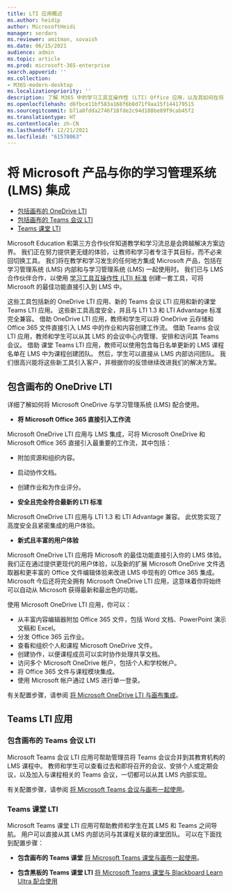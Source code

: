 ```yaml
---
title: LTI 应用概述
ms.author: heidip
author: MicrosoftHeidi
manager: serdars
ms.reviewer: amitman, sovaish
ms.date: 06/15/2021
audience: admin
ms.topic: article
ms.prod: microsoft-365-enterprise
search.appverid: ''
ms.collection:
- M365-modern-desktop
ms.localizationpriority: ''
description: 了解 M365 中的学习工具互操作性 (LTI) Office 应用，以及其如何在将 Office 应用集成到学习管理系统 (LMS) 中时帮助教师。
ms.openlocfilehash: d6fbce11bf583a168f6b0d71f9aa15f144179515
ms.sourcegitcommit: b71a8fdda2746f18fde2c94d188be89f9cab45f2
ms.translationtype: HT
ms.contentlocale: zh-CN
ms.lasthandoff: 12/21/2021
ms.locfileid: "61578063"
---
```

# <a name="integrating-microsoft-products-with-your-learning-management-system-lms"></a>将 Microsoft 产品与你的学习管理系统 (LMS) 集成

- [包括画布的 OneDrive LTI](#onedrive-lti-with-canvas)
- [包括画布的 Teams 会议 LTI](#teams-meetings-lti-with-canvas)
- [Teams 课堂 LTI](#teams-classes-lti)

Microsoft Education 和第三方合作伙伴知道教学和学习流总是会跨越解决方案边界。 我们正在努力提供更无缝的体验，让教师和学习者专注于其目标，而不必来回切换工具。 我们将在教学和学习发生的任何地方集成 Microsoft 产品，包括在学习管理系统 (LMS) 内部和与学习管理系统 (LMS) 一起使用时。 我们已与 LMS 合作伙伴合作，以使用 [学习工具互操作性 (LTI) 标准](https://www.imsglobal.org/activity/learning-tools-interoperability) 创建一套工具，可将 Microsoft 的最佳功能直接引入到 LMS 中。

这些工具包括新的 OneDrive LTI 应用、新的 Teams 会议 LTI 应用和新的课堂 Teams LTI 应用。 这些新工具高度安全，并且与 LTI 1.3 和 LTI Advantage 标准完全兼容。 借助 OneDrive LTI 应用，教师和学生可以将 OneDrive 云存储和 Office 365 文件直接引入 LMS 中的作业和内容创建工作流。 借助 Teams 会议 LTI 应用，教师和学生可以从其 LMS 的会议中心内管理、安排和访问其 Teams 会议。 借助 课堂 Teams LTI 应用，教师可以使用包含每日名单更新的 LMS 课程名单在 LMS 中为课程创建团队。 然后，学生可以直接从 LMS 内部访问团队。 我们很高兴能将这些新工具引入客户，并根据你的反馈继续改进我们的解决方案。

## <a name="onedrive-lti-with-canvas"></a>包含画布的 OneDrive LTI

详细了解如何将 Microsoft OneDrive 与学习管理系统 (LMS) 配合使用。

- **将 Microsoft Office 365 直接引入工作流**

Microsoft OneDrive LTI 应用与 LMS 集成，可将 Microsoft OneDrive 和 Microsoft Office 365 直接引入最重要的工作流，其中包括：

- 附加资源和组织内容。
- 启动协作文档。
- 创建作业和为作业评分。

- **安全且完全符合最新的 LTI 标准**

Microsoft OneDrive LTI 应用与 LTI 1.3 和 LTI Advantage 兼容。 此优势实现了高度安全且紧密集成的用户体验。

- **新式且丰富的用户体验**

Microsoft OneDrive LTI 应用将 Microsoft 的最佳功能直接引入你的 LMS 体验。 我们正在通过提供更现代的用户体验，以及新的扩展 Microsoft OneDrive 文件选取器和更丰富的 Office 文件编辑体验来改进 LMS 中现有的 Office 365 集成。 Microsoft 今后还将完全拥有 Microsoft OneDrive LTI 应用，这意味着你将始终可以自动从 Microsoft 获得最新和最出色的功能。

使用 Microsoft OneDrive LTI 应用，你可以：

- 从丰富内容编辑器附加 Office 365 文件，包括 Word 文档、PowerPoint 演示文稿和 Excel。
- 分发 Office 365 云作业。
- 查看和组织个人和课程 Microsoft OneDrive 文件。
- 创建协作，以便课程成员可以实时协作处理共享文档。
- 访问多个 Microsoft OneDrive 帐户，包括个人和学校帐户。
- 将 Office 365 文件与课程模块集成。
- 使用 Microsoft 帐户通过 LMS 进行单一登录。

有关配置步骤，请参阅 [将 Microsoft OneDrive LTI 与画布集成](onedrive-lti.md)。

## <a name="teams-lti-apps"></a>Teams LTI 应用

### <a name="teams-meetings-lti-with-canvas"></a>包含画布的 Teams 会议 LTI

Microsoft Teams 会议 LTI 应用可帮助管理员将 Teams 会议合并到其教育机构的 LMS 课程中。 教师和学生可以查看过去和即将召开的会议、安排个人或定期会议，以及加入与课程相关的 Teams 会议，一切都可以从其 LMS 内部实现。

有关配置步骤，请参阅 [将 Microsoft Teams 会议与画布一起使用](teams-meetings-with-canvas.md)。

### <a name="teams-classes-lti"></a>Teams 课堂 LTI

Microsoft Teams 课堂 LTI 应用可帮助教师和学生在其 LMS 和 Teams 之间导航。 用户可以直接从其 LMS 内部访问与其课程关联的课堂团队。 可以在下面找到配置步骤：

- **包含画布的 Teams 课堂** [将 Microsoft Teams 课堂与画布一起使用](teams-classes-with-canvas.md)。

- **包含黑板的 Teams 课堂 LTI** [将 Microsoft Teams 课堂与 Blackboard Learn Ultra 配合使用](teams-classes-with-blackboard.md)
